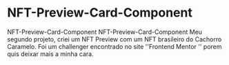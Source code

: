 # NFT-Preview-Card-Component
NFT-Preview-Card-Component  NFT-Preview-Card-Component Meu segundo projeto, criei um NFT Preview com um NFT brasileiro do Cachorro Caramelo.  Foi um challenger encontrado no site ''Frontend Mentor '' porem quis deixar mais a minha cara.
